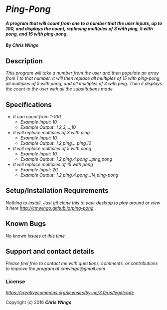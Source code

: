 # _Ping-Pong_

#### _A program that will count from one to a number that the user inputs, up to 100, and displays the count, replacing multiples of 3 with ping, 5 with pong, and 15 with ping-pong._

#### By _**Chris Wingo**_

## Description

_This program will take a number from the user and then populate an array from 1 to that number. It will then replace all multiples of 15 with ping-pong, all multiples of 5 with pong, and all multiples of 3 with ping. Then it displays the count to the user with all the substitutions made_

## Specifications
* _It can count from 1-100_
  * _Example Input: 10_
  * _Example Output: 1,2,3,...,10_
* _It will replace multiples of 3 with ping_
  * _Example Input: 10_
  * _Example Output: 1,2,ping,...ping,10_
* _It will replace multiples of 5 with pong_
  * _Example Input: 10_
  * _Example Output: 1,2,ping,4,pong...ping,pong_
* _It will replace multiples of 15 with pong_
  * _Example Input: 20_
  * _Example Output: 1,2,ping,4,pong...14,ping-pong_


## Setup/Installation Requirements


_Nothing to install. Just git clone this to your desktop to play around or view it here http://cmwingo.github.io/ping-pong ._

## Known Bugs

_No known issues at this time_

## Support and contact details

_Please feel free to contact me with questions, comments, or contributions to improve the program at cmwingo@gmail.com_

### License

*https://creativecommons.org/licenses/by-nc/3.0/us/legalcode*

Copyright (c) 2016 **_Chris Wingo_**
